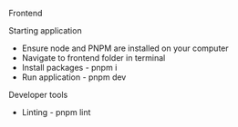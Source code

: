 Frontend

Starting application

- Ensure node and PNPM are installed on your computer
- Navigate to frontend folder in terminal
- Install packages - pnpm i
- Run application - pnpm dev

Developer tools

- Linting - pnpm lint
